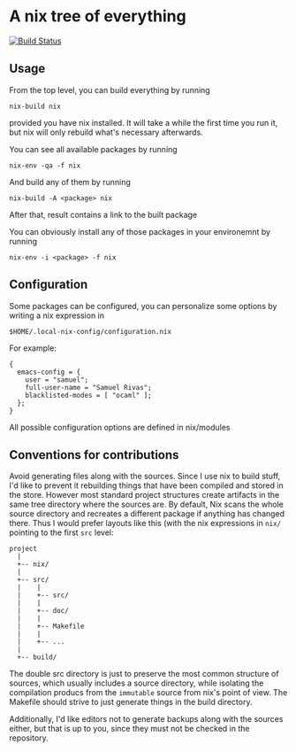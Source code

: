# A nix tree of everything

[![Build Status](https://travis-ci.org/samuelrivas/monorepo.svg?branch=master)](https://travis-ci.org/samuelrivas/monorepo)

## Usage

From the top level, you can build everything by running

    nix-build nix

provided you have nix installed. It will take a while the first time you run it,
but nix will only rebuild what's necessary afterwards.

You can see all available packages by running

    nix-env -qa -f nix

And build any of them by running

    nix-build -A <package> nix

After that, result contains a link to the built package

You can obviously install any of those packages in your environemnt by running

    nix-env -i <package> -f nix

## Configuration

Some packages can be configured, you can personalize some options by writing a
nix expression in

    $HOME/.local-nix-config/configuration.nix

For example:

    {
      emacs-config = {
        user = "samuel";
        full-user-name = "Samuel Rivas";
        blacklisted-modes = [ "ocaml" ];
      };
    }

All possible configuration options are defined in nix/modules

## Conventions for contributions

Avoid generating files along with the sources. Since I use nix to build stuff,
I'd like to prevent it rebuilding things that have been compiled and stored in
the store. However most standard project structures create artifacts in the same
tree directory where the sources are. By default, Nix scans the whole source
directory and recreates a different package if anything has changed there. Thus
I would prefer layouts like this (with the nix expressions in `nix/` pointing to
the first `src` level:

    project
      |
      +-- nix/
      |
      +-- src/
      |    |
      |    +-- src/
      |    |
      |    +-- doc/
      |    |
      |    +-- Makefile
      |    |
      |    +-- ...
      |
      +-- build/

The double src directory is just to preserve the most common structure of
sources, which usually includes a source directory, while isolating the
compilation producs from the `immutable` source from nix's point of view. The
Makefile should strive to just generate things in the build directory.

Additionally, I'd like editors not to generate backups along with the sources
either, but that is up to you, since they must not be checked in the repository.
